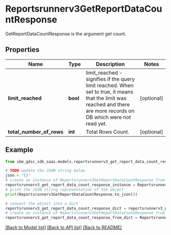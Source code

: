 # Reportsrunnerv3GetReportDataCountResponse

GetReportDataCountResponse is the argument get count.

## Properties

Name | Type | Description | Notes
------------ | ------------- | ------------- | -------------
**limit_reached** | **bool** | limit_reached - signifies if the query limit reached. When set to true, it means that the limit was reached and there are more records on DB which were not read yet. | [optional] 
**total_number_of_rows** | **int** | Total Rows Count. | [optional] 

## Example

```python
from ibm_gdsc_sdk_saas.models.reportsrunnerv3_get_report_data_count_response import Reportsrunnerv3GetReportDataCountResponse

# TODO update the JSON string below
json = "{}"
# create an instance of Reportsrunnerv3GetReportDataCountResponse from a JSON string
reportsrunnerv3_get_report_data_count_response_instance = Reportsrunnerv3GetReportDataCountResponse.from_json(json)
# print the JSON string representation of the object
print(Reportsrunnerv3GetReportDataCountResponse.to_json())

# convert the object into a dict
reportsrunnerv3_get_report_data_count_response_dict = reportsrunnerv3_get_report_data_count_response_instance.to_dict()
# create an instance of Reportsrunnerv3GetReportDataCountResponse from a dict
reportsrunnerv3_get_report_data_count_response_from_dict = Reportsrunnerv3GetReportDataCountResponse.from_dict(reportsrunnerv3_get_report_data_count_response_dict)
```
[[Back to Model list]](../README.md#documentation-for-models) [[Back to API list]](../README.md#documentation-for-api-endpoints) [[Back to README]](../README.md)


